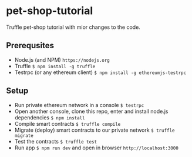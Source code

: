 # pet-shop-tutorial

Truffle pet-shop tutorial with mior changes to the code.

## Prerequsites

* Node.js (and NPM) `https://nodejs.org`
* Truffle `$ npm install -g truffle`
* Testrpc (or any ethereum client) `$ npm install -g ethereumjs-testrpc`

## Setup

- Run private ethereum network in a console `$ testrpc`
- Open another console, clone this repo, enter and install node.js dependencies `$ npm install`
- Compile smart contracts `$ truffle compile`
- Migrate (deploy) smart contracts to our private network `$ truffle migrate`
- Test the contracts `$ truffle test`
- Run app `$ npm run dev` and open in browser `http://localhost:3000`

